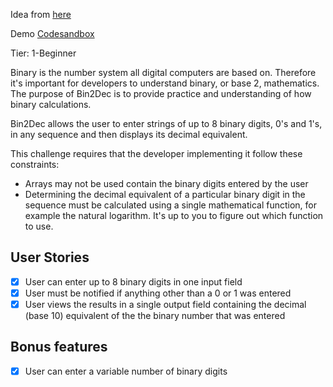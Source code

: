 Idea from [here](https://github.com/florinpop17/app-ideas)

Demo [Codesandbox](https://xmhl9.csb.app/)

Tier: 1-Beginner

Binary is the number system all digital computers are based on. Therefore it's important for developers to understand binary, or base 2, mathematics. The purpose of Bin2Dec is to provide practice and understanding of how binary calculations.

Bin2Dec allows the user to enter strings of up to 8 binary digits, 0's and 1's, in any sequence and then displays its decimal equivalent.

This challenge requires that the developer implementing it follow these constraints:

* Arrays may not be used contain the binary digits entered by the user
* Determining the decimal equivalent of a particular binary digit in the sequence must be calculated using a single mathematical function, for example the natural logarithm. It's up to you to figure out which function to use.

## User Stories

 - [X] User can enter up to 8 binary digits in one input field
 - [X] User must be notified if anything other than a 0 or 1 was entered
 - [X] User views the results in a single output field containing the decimal (base 10) equivalent of the the binary number that was entered

## Bonus features

 - [X] User can enter a variable number of binary digits